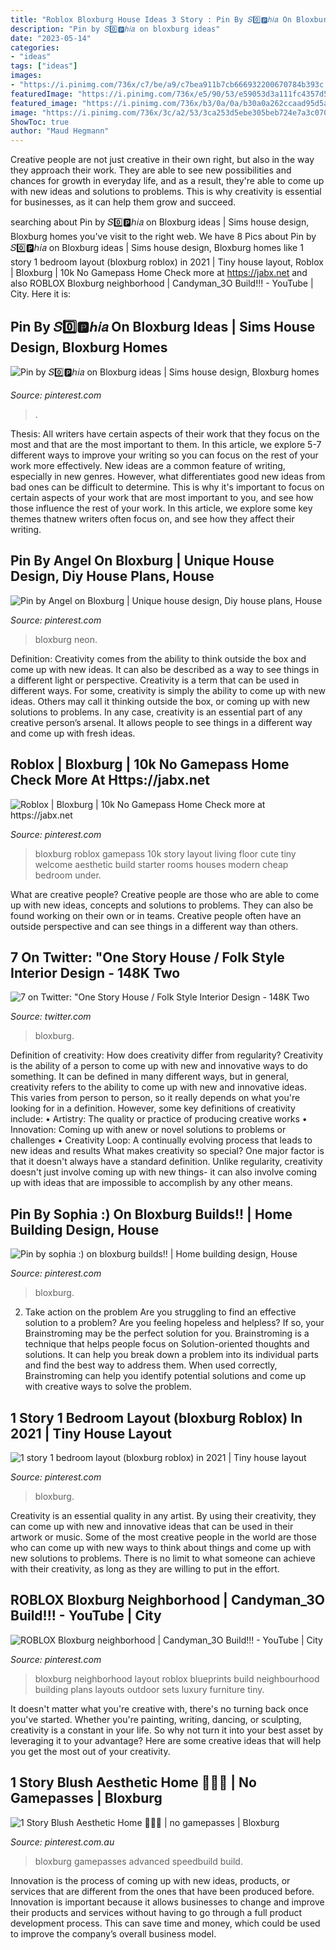 ```yaml
---
title: "Roblox Bloxburg House Ideas 3 Story : Pin By 𝑆0️⃣🅿️ℎ𝑖𝑎 On Bloxburg Ideas"
description: "Pin by 𝑆0️⃣🅿️ℎ𝑖𝑎 on bloxburg ideas"
date: "2023-05-14"
categories:
- "ideas"
tags: ["ideas"]
images:
- "https://i.pinimg.com/736x/c7/be/a9/c7bea911b7cb666932200670784b393c.jpg"
featuredImage: "https://i.pinimg.com/736x/e5/90/53/e59053d3a111fc4357d5fd364e6e404f.jpg"
featured_image: "https://i.pinimg.com/736x/b3/0a/0a/b30a0a262ccaad95d5a70dcdb1caefea.jpg"
image: "https://i.pinimg.com/736x/3c/a2/53/3ca253d5ebe305beb724e7a3c070cde5.jpg"
ShowToc: true
author: "Maud Hegmann"
---
```



Creative people are not just creative in their own right, but also in the way they approach their work. They are able to see new possibilities and chances for growth in everyday life, and as a result, they're able to come up with new ideas and solutions to problems. This is why creativity is essential for businesses, as it can help them grow and succeed.

	

		
searching about Pin by 𝑆0️⃣🅿️ℎ𝑖𝑎 on Bloxburg ideas | Sims house design, Bloxburg homes you've visit to the right web. We have 8 Pics about Pin by 𝑆0️⃣🅿️ℎ𝑖𝑎 on Bloxburg ideas | Sims house design, Bloxburg homes like 1 story 1 bedroom layout (bloxburg roblox) in 2021 | Tiny house layout, Roblox | Bloxburg | 10k No Gamepass Home Check more at https://jabx.net and also ROBLOX Bloxburg neighborhood | Candyman_3O Build!!! - YouTube | City. Here it is:
		
    
## Pin By 𝑆0️⃣🅿️ℎ𝑖𝑎 On Bloxburg Ideas | Sims House Design, Bloxburg Homes

<img loading=lazy src="https://i.pinimg.com/736x/be/0a/89/be0a897b16bfa9d0787fc450c7e70414.jpg" onerror="this.onerror=null;this.src='https://tse2.mm.bing.net/th?id=OIP.Kbdjd7Ir9xIZrUUuKtyDmQHaHR&amp;pid=15.1';" alt="Pin by 𝑆0️⃣🅿️ℎ𝑖𝑎 on Bloxburg ideas | Sims house design, Bloxburg homes">

_Source: pinterest.com_

>. 

	

Thesis: All writers have certain aspects of their work that they focus on the most and that are the most important to them. In this article, we explore 5-7 different ways to improve your writing so you can focus on the rest of your work more effectively.
New ideas are a common feature of writing, especially in new genres. However, what differentiates good new ideas from bad ones can be difficult to determine. This is why it's important to focus on certain aspects of your work that are most important to you, and see how those influence the rest of your work. In this article, we explore some key themes thatnew writers often focus on, and see how they affect their writing.

    
## Pin By Angel On Bloxburg | Unique House Design, Diy House Plans, House

<img loading=lazy src="https://i.pinimg.com/736x/e5/90/53/e59053d3a111fc4357d5fd364e6e404f.jpg" onerror="this.onerror=null;this.src='https://tse4.mm.bing.net/th?id=OIP.C9CkYqf9ega86HvYLG3BvgHaHX&amp;pid=15.1';" alt="Pin by Angel on Bloxburg | Unique house design, Diy house plans, House">

_Source: pinterest.com_

>bloxburg neon. 

	

Definition: Creativity comes from the ability to think outside the box and come up with new ideas. It can also be described as a way to see things in a different light or perspective.
Creativity is a term that can be used in different ways. For some, creativity is simply the ability to come up with new ideas. Others may call it thinking outside the box, or coming up with new solutions to problems. In any case, creativity is an essential part of any creative person’s arsenal. It allows people to see things in a different way and come up with fresh ideas.

    
## Roblox | Bloxburg | 10k No Gamepass Home Check More At Https://jabx.net

<img loading=lazy src="https://i.pinimg.com/736x/86/ff/05/86ff05de18786250fb3f2c3643bdfeeb.jpg" onerror="this.onerror=null;this.src='https://tse1.mm.bing.net/th?id=OIP.29i8m_EZ_-4jNHdiV5m5agHaEK&amp;pid=15.1';" alt="Roblox | Bloxburg | 10k No Gamepass Home Check more at https://jabx.net">

_Source: pinterest.com_

>bloxburg roblox gamepass 10k story layout living floor cute tiny welcome aesthetic build starter rooms houses modern cheap bedroom under. 

	

What are creative people?
Creative people are those who are able to come up with new ideas, concepts and solutions to problems. They can also be found working on their own or in teams. Creative people often have an outside perspective and can see things in a different way than others.

    
## 7 On Twitter: &quot;One Story House / Folk Style Interior Design - 148K Two

<img loading=lazy src="https://pbs.twimg.com/media/Dm0Ae64UYAINC9M.jpg:large" onerror="this.onerror=null;this.src='https://tse3.mm.bing.net/th?id=OIP.JtOl45Y8yQKYKwAwsDS4qwHaEK&amp;pid=15.1';" alt="7 on Twitter: &quot;One Story House / Folk Style Interior Design - 148K Two">

_Source: twitter.com_

>bloxburg. 

	

Definition of creativity: How does creativity differ from regularity?
Creativity is the ability of a person to come up with new and innovative ways to do something. It can be defined in many different ways, but in general, creativity refers to the ability to come up with new and innovative ideas. This varies from person to person, so it really depends on what you're looking for in a definition. However, some key definitions of creativity include: • Artistry: The quality or practice of producing creative works • Innovation: Coming up with anew or novel solutions to problems or challenges • Creativity Loop: A continually evolving process that leads to new ideas and results 
What makes creativity so special? One major factor is that it doesn't always have a standard definition. Unlike regularity, creativity doesn't just involve coming up with new things- it can also involve coming up with ideas that are impossible to accomplish by any other means.

    
## Pin By Sophia :) On Bloxburg Builds!! | Home Building Design, House

<img loading=lazy src="https://i.pinimg.com/736x/c7/be/a9/c7bea911b7cb666932200670784b393c.jpg" onerror="this.onerror=null;this.src='https://tse1.mm.bing.net/th?id=OIP.MpaJel6GPtHmXoemUtQKEQHaEG&amp;pid=15.1';" alt="Pin by sophia :) on bloxburg builds!! | Home building design, House">

_Source: pinterest.com_

>bloxburg. 

	

2. Take action on the problem
Are you struggling to find an effective solution to a problem? Are you feeling hopeless and helpless? If so, your Brainstroming may be the perfect solution for you. Brainstroming is a technique that helps people focus on Solution-oriented thoughts and solutions. It can help you break down a problem into its individual parts and find the best way to address them. When used correctly, Brainstroming can help you identify potential solutions and come up with creative ways to solve the problem.

    
## 1 Story 1 Bedroom Layout (bloxburg Roblox) In 2021 | Tiny House Layout

<img loading=lazy src="https://i.pinimg.com/736x/11/fc/95/11fc954a4e34ec9636b75b8dd90a4e4a.jpg" onerror="this.onerror=null;this.src='https://tse4.mm.bing.net/th?id=OIP.qPsTv4bN2NlHKzZWuE-PbQHaFm&amp;pid=15.1';" alt="1 story 1 bedroom layout (bloxburg roblox) in 2021 | Tiny house layout">

_Source: pinterest.com_

>bloxburg. 

	

Creativity is an essential quality in any artist. By using their creativity, they can come up with new and innovative ideas that can be used in their artwork or music. Some of the most creative people in the world are those who can come up with new ways to think about things and come up with new solutions to problems. There is no limit to what someone can achieve with their creativity, as long as they are willing to put in the effort.

    
## ROBLOX Bloxburg Neighborhood | Candyman_3O Build!!! - YouTube | City

<img loading=lazy src="https://i.pinimg.com/736x/3c/a2/53/3ca253d5ebe305beb724e7a3c070cde5.jpg" onerror="this.onerror=null;this.src='https://tse1.mm.bing.net/th?id=OIP.HnASBpCnet_MriRRzrEJZAHaFj&amp;pid=15.1';" alt="ROBLOX Bloxburg neighborhood | Candyman_3O Build!!! - YouTube | City">

_Source: pinterest.com_

>bloxburg neighborhood layout roblox blueprints build neighbourhood building plans layouts outdoor sets luxury furniture tiny. 

	

It doesn't matter what you're creative with, there's no turning back once you've started. Whether you're painting, writing, dancing, or sculpting, creativity is a constant in your life. So why not turn it into your best asset by leveraging it to your advantage? Here are some creative ideas that will help you get the most out of your creativity.

    
## 1 Story Blush Aesthetic Home 🧚🏻‍♀️ | No Gamepasses | Bloxburg

<img loading=lazy src="https://i.pinimg.com/736x/b3/0a/0a/b30a0a262ccaad95d5a70dcdb1caefea.jpg" onerror="this.onerror=null;this.src='https://tse4.mm.bing.net/th?id=OIP.edD7AySn2LfAoLSWlSWvFQHaEK&amp;pid=15.1';" alt="1 Story Blush Aesthetic Home 🧚🏻‍♀️ | no gamepasses | Bloxburg">

_Source: pinterest.com.au_

>bloxburg gamepasses advanced speedbuild build. 

	

Innovation is the process of coming up with new ideas, products, or services that are different from the ones that have been produced before. Innovation is important because it allows businesses to change and improve their products and services without having to go through a full product development process. This can save time and money, which could be used to improve the company’s overall business model.

